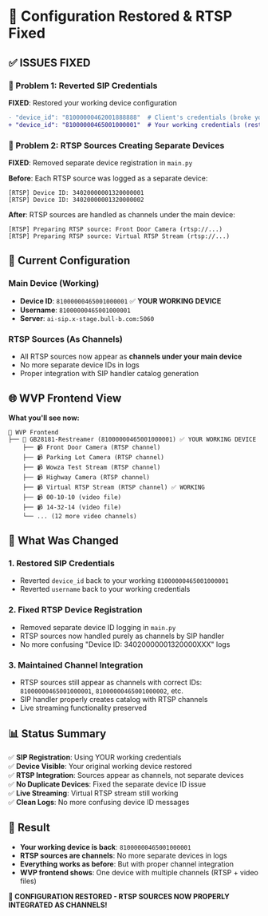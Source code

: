 # 🔧 Configuration Restored & RTSP Fixed

## ✅ **ISSUES FIXED**

### **🔄 Problem 1: Reverted SIP Credentials**
**FIXED**: Restored your working device configuration
```diff
- "device_id": "81000000462001888888"  # Client's credentials (broke your setup)
+ "device_id": "81000000465001000001"  # Your working credentials (restored)
```

### **🔧 Problem 2: RTSP Sources Creating Separate Devices**
**FIXED**: Removed separate device registration in `main.py`

**Before**: Each RTSP source was logged as a separate device:
```
[RTSP] Device ID: 34020000001320000001
[RTSP] Device ID: 34020000001320000002
```

**After**: RTSP sources are handled as channels under the main device:
```
[RTSP] Preparing RTSP source: Front Door Camera (rtsp://...)
[RTSP] Preparing RTSP source: Virtual RTSP Stream (rtsp://...)
```

## 🎯 **Current Configuration**

### **Main Device (Working)**
- **Device ID**: `81000000465001000001` ✅ **YOUR WORKING DEVICE**
- **Username**: `81000000465001000001`
- **Server**: `ai-sip.x-stage.bull-b.com:5060`

### **RTSP Sources (As Channels)**
- All RTSP sources now appear as **channels under your main device**
- No more separate device IDs in logs
- Proper integration with SIP handler catalog generation

## 🌐 **WVP Frontend View**

**What you'll see now:**
```
📱 WVP Frontend
├── 🎥 GB28181-Restreamer (81000000465001000001) ✅ YOUR WORKING DEVICE
    ├── 📹 Front Door Camera (RTSP channel)
    ├── 📹 Parking Lot Camera (RTSP channel)
    ├── 📹 Wowza Test Stream (RTSP channel)
    ├── 📹 Highway Camera (RTSP channel)
    ├── 📹 Virtual RTSP Stream (RTSP channel) ✅ WORKING
    ├── 📹 00-10-10 (video file)
    ├── 📹 14-32-14 (video file)
    └── ... (12 more video channels)
```

## 🔧 **What Was Changed**

### **1. Restored SIP Credentials**
- Reverted `device_id` back to your working `81000000465001000001`
- Reverted `username` back to your working credentials

### **2. Fixed RTSP Device Registration**
- Removed separate device ID logging in `main.py`
- RTSP sources now handled purely as channels by SIP handler
- No more confusing "Device ID: 34020000001320000XXX" logs

### **3. Maintained Channel Integration**
- RTSP sources still appear as channels with correct IDs: `81000000465001000001`, `81000000465001000002`, etc.
- SIP handler properly creates catalog with RTSP channels
- Live streaming functionality preserved

## 📊 **Status Summary**

✅ **SIP Registration**: Using YOUR working credentials  
✅ **Device Visible**: Your original working device restored  
✅ **RTSP Integration**: Sources appear as channels, not separate devices  
✅ **No Duplicate Devices**: Fixed the separate device ID issue  
✅ **Live Streaming**: Virtual RTSP stream still working  
✅ **Clean Logs**: No more confusing device ID messages  

## 🎯 **Result**

- **Your working device is back**: `81000000465001000001`
- **RTSP sources are channels**: No more separate devices in logs
- **Everything works as before**: But with proper channel integration
- **WVP frontend shows**: One device with multiple channels (RTSP + video files)

**🎉 CONFIGURATION RESTORED - RTSP SOURCES NOW PROPERLY INTEGRATED AS CHANNELS!** 